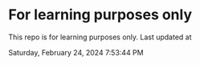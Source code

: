 # For learning purposes only
This repo is for learning purposes only.
Last updated at

Saturday, February 24, 2024 7:53:44 PM

